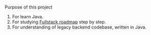 Purpose of this project

1. For learn Java.
1. For studying [Fullstack roadmap](https://github.com/jihyeonjeong11/FullStack-Roadmap) step by step.
1. For understanding of legacy backend codebase, written in Java.
